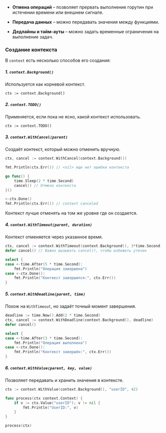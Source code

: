 - **Отмена операций** – позволяет прервать выполнение горутин при истечении времени или внешнем сигнале.
	
- **Передача данных** – можно передавать значения между функциями.
	
- **Дедлайны и тайм-ауты** – можно задать временные ограничения на выполнение задач.

### Создание контекста

В `context` есть несколько способов его создания:

##### 1. `context.Background()`

Используется как корневой контекст.

```
ctx := context.Background()
```

##### 2. `context.TODO()`

Применяется, если пока не ясно, какой контекст использовать.

```
ctx := context.TODO()
```

##### 3. `context.WithCancel(parent)`

Создаёт контекст, который можно отменить вручную.

```go
ctx, cancel := context.WithCancel(context.Background())

fmt.Println(ctx.Err()) // <nil> еще нет ошибки контекста

go func() {
    time.Sleep(2 * time.Second)
    cancel() // Отмена контекста
}()

<-ctx.Done()
fmt.Println(ctx.Err()) // context canceled 
```

Контекст лучше отменять на том же уровне где он создается.

##### 4. `context.WithTimeout(parent, duration)`

Контекст отменяется через указанное время.

```go
ctx, cancel := context.WithTimeout(context.Background(), 3*time.Second)
defer cancel() // Важно вызывать cancel(), чтобы избежать утечек

select {
case <-time.After(5 * time.Second):
    fmt.Println("Операция завершена")
case <-ctx.Done():
    fmt.Println("Контекст завершился:", ctx.Err())
}
```

##### 5. `context.WithDeadline(parent, time)`

Похож на `WithTimeout`, но задаёт точный момент завершения.

```go
deadline := time.Now().Add(2 * time.Second)
ctx, cancel := context.WithDeadline(context.Background(), deadline)
defer cancel()

select {
case <-time.After(3 * time.Second):
    fmt.Println("Операция выполнена")
case <-ctx.Done():
    fmt.Println("Контекст завершён:", ctx.Err())
}

```

##### 6. `context.WithValue(parent, key, value)`

Позволяет передавать и хранить значения в контексте.

```go
ctx := context.WithValue(context.Background(), "userID", 42)

func process(ctx context.Context) {
    if v := ctx.Value("userID"); v != nil {
        fmt.Println("UserID:", v)
    }
}

process(ctx)

```


